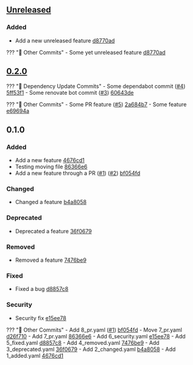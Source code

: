 ## [Unreleased](https://github.com/andrzejressel/pulumi-gestalt/compare/v0.2.0...HEAD)
### Added
- Add a new unreleased feature [d8770ad](https://github.com/andrzejressel/pulumi-gestalt/commit/d8770adbff25d5ce2e81ca5f68f1eafbefa800c1)

??? "📝 Other Commits"
    - Some yet unreleased feature [d8770ad](https://github.com/andrzejressel/pulumi-gestalt/commit/d8770adbff25d5ce2e81ca5f68f1eafbefa800c1)


## [0.2.0](https://github.com/andrzejressel/pulumi-gestalt/compare/v0.1.0...v0.2.0)
??? "🤖 Dependency Update Commits"
    - Some dependabot commit ([#4](https://github.com/andrzejressel/pulumi-gestalt/pull/4)) [5ff53f1](https://github.com/andrzejressel/pulumi-gestalt/commit/5ff53f175c9b76e54b8e0e207dd7df053a73429b)
    - Some renovate bot commit ([#3](https://github.com/andrzejressel/pulumi-gestalt/pull/3)) [60643de](https://github.com/andrzejressel/pulumi-gestalt/commit/60643deb9afbcc16270c9c633fb27aad1b748531)


??? "📝 Other Commits"
    - Some PR feature ([#5](https://github.com/andrzejressel/pulumi-gestalt/pull/5)) [2a684b7](https://github.com/andrzejressel/pulumi-gestalt/commit/2a684b70e8650326514a872d2557f17fcd8b907d)
    - Some feature [e69694a](https://github.com/andrzejressel/pulumi-gestalt/commit/e69694a15611895ce85e955c238ea3e24780722f)


## 0.1.0
### Added
- Add a new feature [4676cd1](https://github.com/andrzejressel/pulumi-gestalt/commit/4676cd1049f18dff6439ebd3d294ba3415a0ff74)
- Testing moving file [86366e6](https://github.com/andrzejressel/pulumi-gestalt/commit/86366e614d9aad1ec0bc2b1f65157b01fe403f30)
- Add a new feature through a PR ([#1](https://github.com/andrzejressel/pulumi-gestalt/pull/1)) ([#2](https://github.com/andrzejressel/pulumi-gestalt/pull/2)) [bf054fd](https://github.com/andrzejressel/pulumi-gestalt/commit/bf054fd2258fc31bb1dea97c0b2da028fb47c152)

### Changed
- Changed a feature [b4a8058](https://github.com/andrzejressel/pulumi-gestalt/commit/b4a80581b912443d35a86143f751782c72835576)

### Deprecated
- Deprecated a feature [36f0679](https://github.com/andrzejressel/pulumi-gestalt/commit/36f0679ffd91a7cc0e5ed2febac461914316151b)

### Removed
- Removed a feature [7476be9](https://github.com/andrzejressel/pulumi-gestalt/commit/7476be957a5d5bbadfd481ba9b9b487d1550bcc6)

### Fixed
- Fixed a bug [d8857c8](https://github.com/andrzejressel/pulumi-gestalt/commit/d8857c829c3cc11f29a24135e553b7a619ade850)

### Security
- Security fix [e15ee78](https://github.com/andrzejressel/pulumi-gestalt/commit/e15ee780e73b146bd54549c789d10a7d803bab22)

??? "📝 Other Commits"
    - Add 8_pr.yaml ([#1](https://github.com/andrzejressel/pulumi-gestalt/pull/1)) [bf054fd](https://github.com/andrzejressel/pulumi-gestalt/commit/bf054fd2258fc31bb1dea97c0b2da028fb47c152)
    - Move 7_pr.yaml [d26f710](https://github.com/andrzejressel/pulumi-gestalt/commit/d26f7106f5364fc59479717d543ec71e7f83405e)
    - Add 7_pr.yaml [86366e6](https://github.com/andrzejressel/pulumi-gestalt/commit/86366e614d9aad1ec0bc2b1f65157b01fe403f30)
    - Add 6_security.yaml [e15ee78](https://github.com/andrzejressel/pulumi-gestalt/commit/e15ee780e73b146bd54549c789d10a7d803bab22)
    - Add 5_fixed.yaml [d8857c8](https://github.com/andrzejressel/pulumi-gestalt/commit/d8857c829c3cc11f29a24135e553b7a619ade850)
    - Add 4_removed.yaml [7476be9](https://github.com/andrzejressel/pulumi-gestalt/commit/7476be957a5d5bbadfd481ba9b9b487d1550bcc6)
    - Add 3_deprecated.yaml [36f0679](https://github.com/andrzejressel/pulumi-gestalt/commit/36f0679ffd91a7cc0e5ed2febac461914316151b)
    - Add 2_changed.yaml [b4a8058](https://github.com/andrzejressel/pulumi-gestalt/commit/b4a80581b912443d35a86143f751782c72835576)
    - Add 1_added.yaml [4676cd1](https://github.com/andrzejressel/pulumi-gestalt/commit/4676cd1049f18dff6439ebd3d294ba3415a0ff74)


